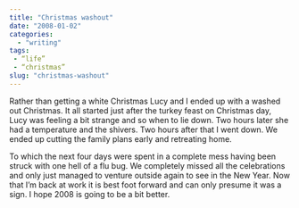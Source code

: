 ```yaml
---
title: "Christmas washout"
date: "2008-01-02"
categories: 
  - "writing"
tags:
 - “life”
 - “christmas”
slug: "christmas-washout"
---
```


Rather than getting a white Christmas Lucy and I ended up with a washed out Christmas. It all started just after the turkey feast on Christmas day, Lucy was feeling a bit strange and so when to lie down. Two hours later she had a temperature and the shivers. Two hours after that I went down. We ended up cutting the family plans early and retreating home.

To which the next four days were spent in a complete mess having been struck with one hell of a flu bug. We completely missed all the celebrations and only just managed to venture outside again to see in the New Year. Now that I’m back at work it is best foot forward and can only presume it was a sign. I hope 2008 is going to be a bit better.
